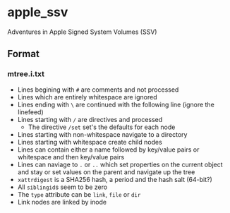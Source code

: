 # apple_ssv
Adventures in Apple Signed System Volumes (SSV)


## Format

### mtree.i.txt

* Lines begining with `#` are comments and not processed
* Lines which are entirely whitespace are ignored
* Lines ending with `\` are continued with the following line (ignore the linefeed)
* Lines starting with `/` are directives and processed
    * The directive `/set` set's the defaults for each node
* Lines starting with non-whitespace navigate to a directory
* Lines starting with whitespace create child nodes
* Lines can contain either a name followed by key/value pairs or whitespace and then key/value pairs
* Lines can naviage to `.` or `..` which set properties on the current object and stay or set values on the parent and 
  navigate up the tree
* `xattrdigest` is a SHA256 hash, a period and the hash salt (64-bit?)
* All `siblingid`s seem to be zero
* The `type` attribute can be `link`, `file` or `dir`
* Link nodes are linked by inode